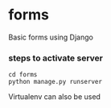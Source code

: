 # forms
Basic forms using Django


### steps to activate server
```
cd forms
python manage.py runserver
```

Virtualenv can also be used